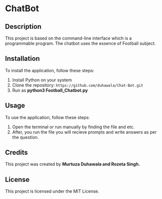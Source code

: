 # ChatBot  

## Description 
This project is based on the command-line interface which is a programmable program. The chatbot uses the essence of Football subject. 

## Installation 
To install the application, follow these steps:

1. Install Python on your system 
2. Clone the repository: `https://github.com/duhawala/Chat-Bot.git`
3. Run as **python3 Football_Chatbot.py**

## Usage

To use the application, follow these steps:

1.  Open the terminal or run manually by finding the file and etc.
2.  After, you run the file you will recieve prompts and write answers as per the question.

## Credits

This project was created by **Murtuza Duhawala and Rozeta Singh.**

## License

This project is licensed under the MIT License.
